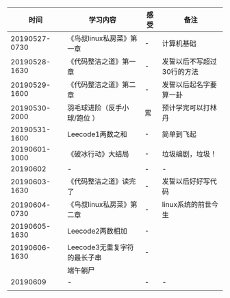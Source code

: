 | 时间            | 学习内容               | 感受   | 备注             |
| ------------- | ------------------ | ---- | -------------- |
| 20190527-0730 | 《鸟叔linux私房菜》第一章    | -    | 计算机基础          |
| 20190528-1630 | 《代码整洁之道》第一章        | -    | 发誓以后不写超过30行的方法 |
| 20190529-1600 | 《代码整洁之道》第二章        | -    | 发誓以后起名字要算一卦    |
| 20190530-2000 | 羽毛球进阶（反手小球/跑位 ）    | 累    | 预计学完可以打林丹      |
| 20190531-1600 | Leecode1两数之和       | -    | 简单到飞起          |
| 20190601-1000 | 《破冰行动》大结局          | -    | 垃圾编剧，垃圾！       |
| 20190602      | -                  | -    | -              |
| 20190603-1630 | 《代码整洁之道》读完了        | -    | 发誓以后好好写代码      |
| 20190604-0730 | 《鸟叔linux私房菜》第二章    | -    | linux系统的前世今生   |
| 20190605-1630 | Leecode2两数相加       | -    |                |
| 20190606-1630 | Leecode3无重复字符的最长子串 | -    |                |
|               | 端午躺尸               |      |                |
| 20190609      | -                  | -    | -              |
|               |                    |      |                |

